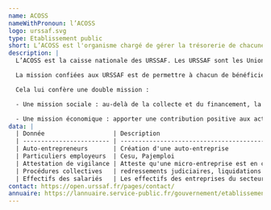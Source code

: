 ```yaml
---
name: ACOSS
nameWithPronoun: l’ACOSS
logo: urssaf.svg
type: Etablissement public
short: L’ACOSS est l'organisme chargé de gérer la trésorerie de chacune des branches du système de Sécurité sociale français et de superviser la branche « recouvrement » avec notamment le réseau des URSSAF.
description: |
  L’ACOSS est la caisse nationale des URSSAF. Les URSSAF sont les Unions de Recouvrement des cotisations de Sécurité Sociale et d’Allocations Familiales. Ce sont des organismes privés chargés d'une mission de service public, relevant de la branche « recouvrement » du régime général de la sécurité sociale.

  La mission confiées aux URSSAF est de permettre à chacun de bénéficier d’une protection sociale, en cotisant selon ses moyens et en recevant selon ses besoins.

  Cela lui confère une double mission :

  - Une mission sociale : au-delà de la collecte et du financement, la branche est garante de la fiabilité des données sociales ouvrant les droits aux prestations. Elle garantit aux travailleurs de bénéficier d’une protection sociale en assurant l’exercice de l’emploi dans un cadre légal.

  - Une mission économique : apporter une contribution positive aux activités économiques, en facilitant l’accomplissement des démarches des entrepreneurs et des employeurs, en leur permettant ainsi de se consacrer à leurs activités et en garantissant le respect des règles sociales indispensable à une concurrence équitable.
data: |
  | Donnée                   | Description                                                                                      |
  | ------------------------ | ------------------------------------------------------------------------------------------------ |
  | Auto-entrepreneurs       | Création d'une auto-entreprise                                                                   |
  | Particuliers employeurs  | Cesu, Pajemploi                                                                                  |
  | Attestation de vigilance | Atteste qu'une micro-entreprise est en conformité vis a vis de ses cotisations sociales          |
  | Procédures collectives   | redressements judiciaires, liquidations judiciaires, sauvegardes, au niveau de la France entière |
  | Effectifs des salariés   | Les effectifs des entreprises du secteur privé                                                   |
contact: https://open.urssaf.fr/pages/contact/
annuaire: https://lannuaire.service-public.fr/gouvernement/etablissement-public_165739
---
```

